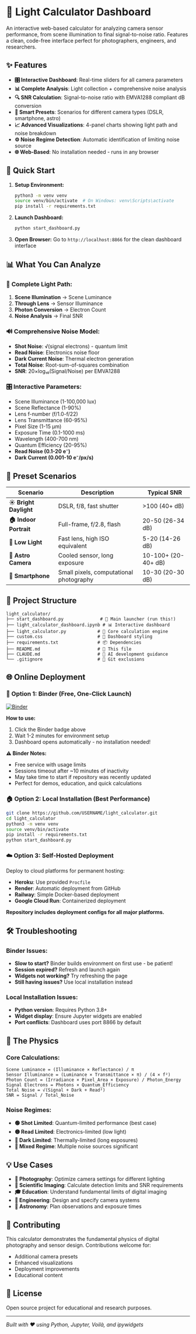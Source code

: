 # 🔬 Light Calculator Dashboard

An interactive web-based calculator for analyzing camera sensor performance, from scene illumination to final signal-to-noise ratio. Features a clean, code-free interface perfect for photographers, engineers, and researchers.

## ✨ Features

- **🎛️ Interactive Dashboard**: Real-time sliders for all camera parameters
- **📊 Complete Analysis**: Light collection + comprehensive noise analysis  
- **🔍 SNR Calculation**: Signal-to-noise ratio with EMVA1288 compliant dB conversion
- **🎯 Smart Presets**: Scenarios for different camera types (DSLR, smartphone, astro)
- **📈 Advanced Visualizations**: 4-panel charts showing light path and noise breakdown
- **⚙️ Noise Regime Detection**: Automatic identification of limiting noise source
- **🌐 Web-Based**: No installation needed - runs in any browser

## 🚀 Quick Start

1. **Setup Environment:**
   ```bash
   python3 -m venv venv
   source venv/bin/activate  # On Windows: venv\Scripts\activate
   pip install -r requirements.txt
   ```

2. **Launch Dashboard:**
   ```bash
   python start_dashboard.py
   ```

3. **Open Browser:** Go to `http://localhost:8866` for the clean dashboard interface

## 📊 What You Can Analyze

### 🔬 **Complete Light Path:**
1. **Scene Illumination** → Scene Luminance  
2. **Through Lens** → Sensor Illuminance
3. **Photon Conversion** → Electron Count  
4. **Noise Analysis** → Final SNR

### 🔊 **Comprehensive Noise Model:**
- **Shot Noise**: √(signal electrons) - quantum limit
- **Read Noise**: Electronics noise floor  
- **Dark Current Noise**: Thermal electron generation
- **Total Noise**: Root-sum-of-squares combination
- **SNR**: 20×log₁₀(Signal/Noise) per EMVA1288

### 🎛️ **Interactive Parameters:**
- Scene Illuminance (1-100,000 lux)
- Scene Reflectance (1-90%)
- Lens f-number (f/1.0-f/22)
- Lens Transmittance (60-95%)
- Pixel Size (1-15 μm)
- Exposure Time (0.1-1000 ms)
- Wavelength (400-700 nm)
- Quantum Efficiency (20-95%)
- **Read Noise (0.1-20 e⁻)**
- **Dark Current (0.001-10 e⁻/px/s)**

## 🎯 Preset Scenarios

| Scenario | Description | Typical SNR |
|----------|-------------|-------------|
| **☀️ Bright Daylight** | DSLR, f/8, fast shutter | >100 (40+ dB) |
| **🏠 Indoor Portrait** | Full-frame, f/2.8, flash | 20-50 (26-34 dB) |
| **🌙 Low Light** | Fast lens, high ISO equivalent | 5-20 (14-26 dB) |
| **🔭 Astro Camera** | Cooled sensor, long exposure | 10-100+ (20-40+ dB) |
| **📱 Smartphone** | Small pixels, computational photography | 10-30 (20-30 dB) |

## 📁 Project Structure

```
light_calculator/
├── start_dashboard.py              # 🚀 Main launcher (run this!)
├── light_calculator_dashboard.ipynb # 📊 Interactive dashboard
├── light_calculator.py            # 🔬 Core calculation engine
├── custom.css                     # 🎨 Dashboard styling
├── requirements.txt               # 📦 Dependencies
├── README.md                      # 📖 This file
├── CLAUDE.md                      # 🤖 AI development guidance
└── .gitignore                     # 🚫 Git exclusions
```

## 🌐 Online Deployment

### **🚀 Option 1: Binder (Free, One-Click Launch)**
[![Binder](https://mybinder.org/badge_logo.svg)](https://mybinder.org/v2/gh/USERNAME/light_calculator/main?urlpath=voila%2Frender%2Flight_calculator_dashboard.ipynb)

**How to use:**
1. Click the Binder badge above
2. Wait 1-2 minutes for environment setup
3. Dashboard opens automatically - no installation needed!

**⚠️ Binder Notes:**
- Free service with usage limits
- Sessions timeout after ~10 minutes of inactivity  
- May take time to start if repository was recently updated
- Perfect for demos, education, and quick calculations

### **🏠 Option 2: Local Installation (Best Performance)**
```bash
git clone https://github.com/USERNAME/light_calculator.git
cd light_calculator
python3 -m venv venv
source venv/bin/activate
pip install -r requirements.txt
python start_dashboard.py
```

### **☁️ Option 3: Self-Hosted Deployment**
Deploy to cloud platforms for permanent hosting:
- **Heroku**: Use provided `Procfile` 
- **Render**: Automatic deployment from GitHub
- **Railway**: Simple Docker-based deployment
- **Google Cloud Run**: Containerized deployment

**Repository includes deployment configs for all major platforms.**

## 🛠️ Troubleshooting

### **Binder Issues:**
- **Slow to start?** Binder builds environment on first use - be patient!
- **Session expired?** Refresh and launch again
- **Widgets not working?** Try refreshing the page
- **Still having issues?** Use local installation instead

### **Local Installation Issues:**
- **Python version**: Requires Python 3.8+
- **Widget display**: Ensure Jupyter widgets are enabled
- **Port conflicts**: Dashboard uses port 8866 by default

## 🧮 The Physics

### **Core Calculations:**
```
Scene Luminance = (Illuminance × Reflectance) / π
Sensor Illuminance = (Luminance × Transmittance × π) / (4 × f²)
Photon Count = (Irradiance × Pixel_Area × Exposure) / Photon_Energy  
Signal Electrons = Photons × Quantum_Efficiency
Total Noise = √(Signal + Dark + Read²)
SNR = Signal / Total_Noise
```

### **Noise Regimes:**
- **🟢 Shot Limited**: Quantum-limited performance (best case)
- **🟡 Read Limited**: Electronics-limited (low light)  
- **🔴 Dark Limited**: Thermally-limited (long exposures)
- **🔵 Mixed Regime**: Multiple noise sources significant

## 💡 Use Cases

- **📸 Photography**: Optimize camera settings for different lighting
- **🔬 Scientific Imaging**: Calculate detection limits and SNR requirements
- **🎓 Education**: Understand fundamental limits of digital imaging
- **🔧 Engineering**: Design and specify camera systems
- **🌌 Astronomy**: Plan observations and exposure times

## 🤝 Contributing

This calculator demonstrates the fundamental physics of digital photography and sensor design. Contributions welcome for:
- Additional camera presets
- Enhanced visualizations  
- Deployment improvements
- Educational content

## 📄 License

Open source project for educational and research purposes.

---

*Built with ❤️ using Python, Jupyter, Voilà, and ipywidgets*